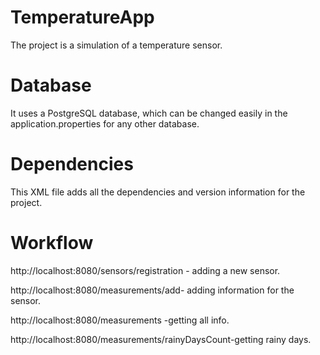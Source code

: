 # TemperatureApp
The project is a simulation of a temperature sensor.

# Database
It uses a PostgreSQL database, which can be changed easily in the application.properties for any other database.

#  Dependencies
This XML file adds all the dependencies and version information for the project.

# Workflow

http://localhost:8080/sensors/registration - adding a new sensor.

http://localhost:8080/measurements/add- adding information for the sensor.

http://localhost:8080/measurements -getting all info.

http://localhost:8080/measurements/rainyDaysCount-getting rainy days.
